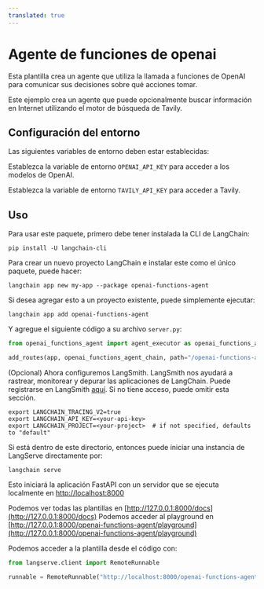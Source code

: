 ```yaml
---
translated: true
---
```


# Agente de funciones de openai

Esta plantilla crea un agente que utiliza la llamada a funciones de OpenAI para comunicar sus decisiones sobre qué acciones tomar.

Este ejemplo crea un agente que puede opcionalmente buscar información en Internet utilizando el motor de búsqueda de Tavily.

## Configuración del entorno

Las siguientes variables de entorno deben estar establecidas:

Establezca la variable de entorno `OPENAI_API_KEY` para acceder a los modelos de OpenAI.

Establezca la variable de entorno `TAVILY_API_KEY` para acceder a Tavily.

## Uso

Para usar este paquete, primero debe tener instalada la CLI de LangChain:

```shell
pip install -U langchain-cli
```

Para crear un nuevo proyecto LangChain e instalar este como el único paquete, puede hacer:

```shell
langchain app new my-app --package openai-functions-agent
```

Si desea agregar esto a un proyecto existente, puede simplemente ejecutar:

```shell
langchain app add openai-functions-agent
```

Y agregue el siguiente código a su archivo `server.py`:

```python
from openai_functions_agent import agent_executor as openai_functions_agent_chain

add_routes(app, openai_functions_agent_chain, path="/openai-functions-agent")
```

(Opcional) Ahora configuremos LangSmith.
LangSmith nos ayudará a rastrear, monitorear y depurar las aplicaciones de LangChain.
Puede registrarse en LangSmith [aquí](https://smith.langchain.com/).
Si no tiene acceso, puede omitir esta sección.

```shell
export LANGCHAIN_TRACING_V2=true
export LANGCHAIN_API_KEY=<your-api-key>
export LANGCHAIN_PROJECT=<your-project>  # if not specified, defaults to "default"
```

Si está dentro de este directorio, entonces puede iniciar una instancia de LangServe directamente por:

```shell
langchain serve
```

Esto iniciará la aplicación FastAPI con un servidor que se ejecuta localmente en
[http://localhost:8000](http://localhost:8000)

Podemos ver todas las plantillas en [http://127.0.0.1:8000/docs](http://127.0.0.1:8000/docs)
Podemos acceder al playground en [http://127.0.0.1:8000/openai-functions-agent/playground](http://127.0.0.1:8000/openai-functions-agent/playground)

Podemos acceder a la plantilla desde el código con:

```python
from langserve.client import RemoteRunnable

runnable = RemoteRunnable("http://localhost:8000/openai-functions-agent")
```
